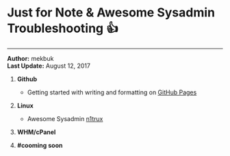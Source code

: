 # Just for Note & Awesome Sysadmin Troubleshooting :+1:
-------------------------------------------------

<strong>Author:</strong> mekbuk<br/><strong>Last Update:</strong> August 12, 2017


1. **Github**
    * Getting started with writing and formatting on [GitHub Pages](https://help.github.com/articles/getting-started-with-writing-and-formatting-on-github/)

2. **Linux**
	* Awesome Sysadmin [n1trux](https://github.com/n1trux/awesome-sysadmin)
	
3. **WHM/cPanel**

4. **#cooming soon**
